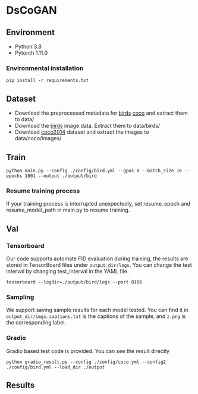 # DsCoGAN

## Environment
- Python 3.8
- Pytorch 1.11.0

### Environmental installation
```shell script
pip install -r requirements.txt
```
## Dataset
- Download the preprocessed metadata for [birds](https://drive.google.com/file/d/1I6ybkR7L64K8hZOraEZDuHh0cCJw5OUj/view?usp=sharing) [coco](https://drive.google.com/file/d/15Fw-gErCEArOFykW3YTnLKpRcPgI_3AB/view?usp=sharing) and extract them to data/
- Download the [birds](http://www.vision.caltech.edu/visipedia/CUB-200-2011.html) image data. Extract them to data/birds/
- Download [coco2014](http://cocodataset.org/#download) dataset and extract the images to data/coco/images/

## Train
```shell script
python main.py --config ./config/bird.yml --gpus 0 --batch_size 16 --epochs 1001 --output ./output/bird
```

### Resume training process
If your training process is interrupted unexpectedly, set resume_epoch and resume_model_path in main.py to resume training.


## Val
### Tensorboard
Our code supports automate FID evaluation during training, the results are stored in TensorBoard files under `output_dir/logs`. You can change the test interval by changing test_interval in the YAML file.
 
 ```shell script
 tensorboard --logdir=./output/bird/logs --port 8166
```
### Sampling
We support saving sample results for each model tested. You can find it in `output_dir/imgs`. `captions.txt` is the captions of the sample, and `z.png` is the corresponding label.

### Gradio
Gradio based test code is provided. You can see the result directly
```shell script
python gradio_result.py --config ./config/coco.yml --config2 ./config/bird.yml --load_dir ./output
```

## Results
